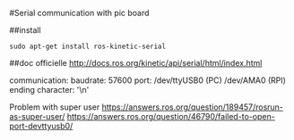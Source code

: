 #Serial communication with pic board

##install
```
sudo apt-get install ros-kinetic-serial
```

##doc officielle http://docs.ros.org/kinetic/api/serial/html/index.html

communication:
  baudrate: 57600
  port: /dev/ttyUSB0 (PC)
        /dev/AMA0 (RPI)
  ending character: '\n'

Problem with super user
  https://answers.ros.org/question/189457/rosrun-as-super-user/
  https://answers.ros.org/question/46790/failed-to-open-port-devttyusb0/
